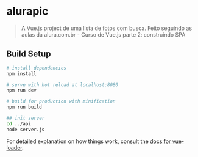 # alurapic

> A Vue.js project de uma lista de fotos com busca. 
> Feito seguindo as aulas da alura.com.br - Curso de Vue.js parte 2: construindo SPA

## Build Setup

``` bash
# install dependencies
npm install

# serve with hot reload at localhost:8080
npm run dev

# build for production with minification
npm run build

## init server
cd ../api
node server.js
```

For detailed explanation on how things work, consult the [docs for vue-loader](http://vuejs.github.io/vue-loader).
